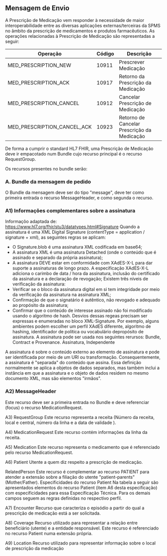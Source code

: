 ##  Mensagem de Envio
A Prescrição de Medicação vem responder à necessidade de maior interoperabilidade entre as diversas aplicações externas/terceiras da SPMS no âmbito da prescrição de medicamentos e produtos farmacêuticos. As operações relacionadas à Prescrição de Medicação são representadas a seguir:

| Operação                       | Código  | Descrição                                   |
|--------------------------------|---------|---------------------------------------------|
| MED_PRESCRIPTION_NEW           | 10911   | Prescrever Medicação                        |
| MED_PRESCRIPTION_ACK           | 10917   | Retorno da Prescrição da Medicação          |
| MED_PRESCRIPTION_CANCEL        | 10912   | Cancelar Prescrição de Medicação            |
| MED_PRESCRIPTION_CANCEL_ACK    | 10923   | Retorno de Cancelar Prescrição da Medicação |


De forma a cumprir o standard HL7 FHIR, uma Prescrição de Medicação deve ir empacotado num Bundle cujo recurso principal é o recurso RequestGroup.

Os recursos presentes no bundle serão:
###  A. Bundle da mensagem de pedido
O Bundle da mensagem deve ser do tipo "message", deve ter como primeira entrada o recurso MessageHeader, e como segunda o recurso.

### A1) Informações complementares sobre a assinatura
Informaçõo adaptada de: https://www.hl7.org/fhir/stu3/datatypes.html#Signature
Quando a assinatura é uma XML Digital Signature (contentType = application / signature + xml), as seguintes regras se aplicam:
* O Signature.blob é uma assinatura XML codificada em base64;
* A assinatura XML é uma assinatura Detached   (onde o conteúdo que é assinado e separado da própria assinatura);
* A assinatura DEVE estar em conformidade com XAdES-X-L para dar suporte a assinaturas de longo prazo. A especificação XAdES-X-L adiciona o carimbo de data / hora da assinatura, inclusão do certificado da assinatura e a declaração de revogação;
Existem três níveis de verificação da assinatura:
* Verificar se o bloco da assinatura digital em si tem integridade por meio da verificação da assinatura na assinatura XML; 
* Confirmação de que o signatário é autêntico, não revogado e adequado ao propósito da assinatura;
* Confirmar que o conteúdo de interesse assinado não foi modificado usando o algoritmo de hash.
Desvios dessas regeas precisam ser expressas e enumeradas no bloco XML-Signature. Por exemplo, alguns ambientes podem escolher um perfil XAdES diferente, algoritmo de hashing, identificador de política ou vocabulário depropósito de assinatura. A assinatura pode ser usada nos seguintes rerursos: Bundle, Contract e Provenance.
Assinatura, Independente

A assinatura é sobre o conteúdo externo ao elemento de assinatura e pode ser identificada por meio de um URI ou transformação. Consequentemente, a assinatura é "separada" do conteúdo que assina. Essa definição normalmente se aplica a objetos de dados separados, mas também inclui a instância em que a assinatura e o objeto de dados residem no mesmo documento XML, mas são elementos "irmãos".

### A2) MessageHeader
Este recurso deve ser a primeira entrada no Bundle e deve referenciar (focus) o recurso MedicationRequest.

A3) RequestGroup
Este recurso representa a receita (Número da receita, local e central, número da linha e a data de validade ).

A4) MedicationRequest
Este recurso contém informações da linha da receita.

A5) Medication
Este recurso representa o medicamento que é referenciado pelo recurso MedicationRequest.

A6) Patient
Utente a quem diz respeito a prescrição de medicação.

RelatedPerson
Este recurso é complementar ao recurso PATIENT para atender a extensão sobre a filiação do utente "patient-parents" (Mother/Father).
Especificidades do recurso Patient
Na tabela a seguir são apresentados elementos do recurso Patient (item A6 desta especificação) com especificidades para essa Especificação
Técnica.
Para os demais campos seguem as regras definidas no respectivo perfil.


A7) Encounter
Recurso que caracteriza o episódio a partir do qual a prescrição de medicação está a ser solicitada.

A8) Coverage
Recurso utilizado para representar a relação entre beneficiário (utente) e a entidade responsável. Este recurso é referenciado no recurso Patient numa extensão própria.

A9) Location 
Recurso utilizado para representar informação sobre o local de prescrição da medicação


